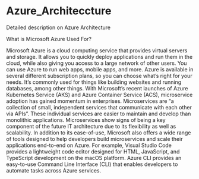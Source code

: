 # Azure_Architeccture
Detailed description on Azure Architecture


What is Microsoft Azure Used For?

Microsoft Azure is a cloud computing service that provides virtual servers and storage. It allows you to quickly deploy applications and run them in the cloud, while also giving you access to a large network of other users. You can use Azure to run web apps, mobile apps, and more. Azure is available in several different subscription plans, so you can choose what’s right for your needs. It’s commonly used for things like building websites and running databases, among other things. With Microsoft’s recent launches of Azure Kubernetes Service (AKS) and Azure Container Service (ACS), microservice adoption has gained momentum in enterprises. Microservices are “a collection of small, independent services that communicate with each other via APIs”. These individual services are easier to maintain and develop than monolithic applications. Microservices show signs of being a key component of the future IT architecture due to its flexibility as well as scalability. In addition to its ease-of-use, Microsoft also offers a wide range of tools designed to help developers build microservices and scale their applications end-to-end on Azure. For example, Visual Studio Code provides a lightweight code editor designed for HTML, JavaScript, and TypeScript development on the macOS platform. Azure CLI provides an easy-to-use Command Line Interface (CLI) that enables developers to automate tasks across Azure services.
